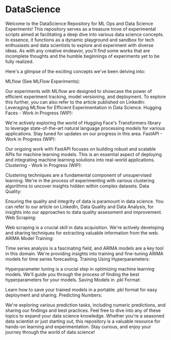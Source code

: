 # DataScience

Welcome to the DataScience Repository for ML Ops and Data Science Experiments! This repository serves as a treasure trove of experimental scripts aimed at facilitating a deep dive into various data science concepts. In essence, it functions as a dynamic playground and sandbox for tech enthusiasts and data scientists to explore and experiment with diverse ideas. As with any creative endeavor, you'll find some works that are incomplete thoughts and the humble beginnings of experiments yet to be fully realized.

Here's a glimpse of the exciting concepts we've been delving into:

MLflow (See MLFlow Experiments):

Our experiments with MLflow are designed to showcase the power of efficient experiment tracking, model versioning, and deployment. To explore this further, you can also refer to the article published on LinkedIn: Leveraging MLflow for Efficient Experimentation in Data Science.
Hugging Faces - Work in Progress (WIP):

We're actively exploring the world of Hugging Face's Transformers library to leverage state-of-the-art natural language processing models for various applications. Stay tuned for updates on our progress in this area.
FastAPI - Work in Progress (WIP):

Our ongoing work with FastAPI focuses on building robust and scalable APIs for machine learning models. This is an essential aspect of deploying and integrating machine learning solutions into real-world applications.
Clustering - Work in Progress (WIP):

Clustering techniques are a fundamental component of unsupervised learning. We're in the process of experimenting with various clustering algorithms to uncover insights hidden within complex datasets.
Data Quality:

Ensuring the quality and integrity of data is paramount in data science. You can refer to our article on LinkedIn, Data Quality and Data Analysis, for insights into our approaches to data quality assessment and improvement.
Web Scraping:

Web scraping is a crucial skill in data acquisition. We're actively developing and sharing techniques for extracting valuable information from the web.
ARIMA Model Training:

Time series analysis is a fascinating field, and ARIMA models are a key tool in this domain. We're providing insights into training and fine-tuning ARIMA models for time series forecasting.
Training Using Hyperparameters:

Hyperparameter tuning is a crucial step in optimizing machine learning models. We'll guide you through the process of finding the best hyperparameters for your models.
Saving Models in .pkl Format:

Learn how to save your trained models in a portable .pkl format for easy deployment and sharing.
Predicting Numbers:

We're exploring various prediction tasks, including numeric predictions, and sharing our findings and best practices.
Feel free to dive into any of these topics to expand your data science knowledge. Whether you're a seasoned data scientist or just starting out, this repository is a valuable resource for hands-on learning and experimentation. Stay curious, and enjoy your journey through the world of data science!

